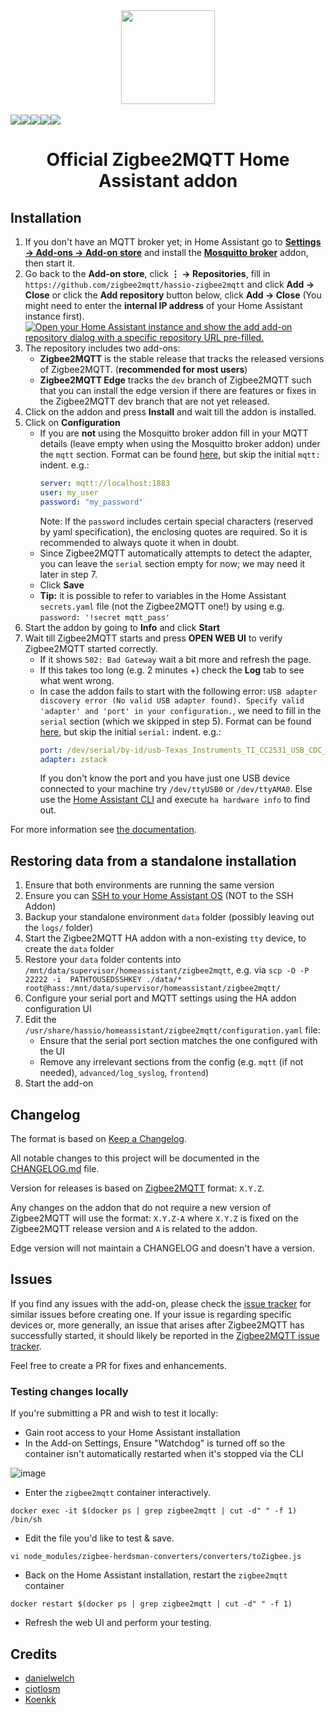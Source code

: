 <div align="center">
    <a href="https://github.com/zigbee2mqtt/hassio-zigbee2mqtt">
        <img width="150" height="150" src="zigbee2mqtt/logo.png">
    </a>
    <br>
    <br>
    <div style="display: flex;">
        <a href="https://github.com/zigbee2mqtt/hassio-zigbee2mqtt/actions?query=workflow%3ACI">
            <img src="https://github.com/zigbee2mqtt/hassio-zigbee2mqtt/workflows/CI/badge.svg">
        </a>
        <a href="https://github.com/zigbee2mqtt/hassio-zigbee2mqtt/releases">
            <img src="https://img.shields.io/github/release/zigbee2mqtt/hassio-zigbee2mqtt.svg">
        </a>
        <a href="https://github.com/zigbee2mqtt/hassio-zigbee2mqtt/stargazers">
            <img src="https://img.shields.io/github/stars/zigbee2mqtt/hassio-zigbee2mqtt.svg">
        </a>
        <a href="https://discord.gg/dadfWYE">
            <img src="https://img.shields.io/discord/556563650429583360.svg">
        </a>
        <a href="http://zigbee2mqtt.discourse.group/">
            <img src="https://img.shields.io/discourse/https/zigbee2mqtt.discourse.group/status.svg">
        </a>
    </div>
    <h1>Official Zigbee2MQTT Home Assistant addon</h1>
</div>

## Installation

1. If you don't have an MQTT broker yet; in Home Assistant go to **[Settings → Add-ons → Add-on store](https://my.home-assistant.io/redirect/supervisor_store/)** and install the **[Mosquitto broker](https://my.home-assistant.io/redirect/supervisor_addon/?addon=core_mosquitto)** addon, then start it.
1. Go back to the **Add-on store**, click **⋮ → Repositories**, fill in</br> `https://github.com/zigbee2mqtt/hassio-zigbee2mqtt` and click **Add → Close** or click the **Add repository** button below, click **Add → Close** (You might need to enter the **internal IP address** of your Home Assistant instance first).  
   [![Open your Home Assistant instance and show the add add-on repository dialog with a specific repository URL pre-filled.](https://my.home-assistant.io/badges/supervisor_add_addon_repository.svg)](https://my.home-assistant.io/redirect/supervisor_add_addon_repository/?repository_url=https%3A%2F%2Fgithub.com%2Fzigbee2mqtt%2Fhassio-zigbee2mqtt)
1. The repository includes two add-ons:
   - **Zigbee2MQTT** is the stable release that tracks the released versions of Zigbee2MQTT. (**recommended for most users**)
   - **Zigbee2MQTT Edge** tracks the `dev` branch of Zigbee2MQTT such that you can install the edge version if there are features or fixes in the Zigbee2MQTT dev branch that are not yet released.
1. Click on the addon and press **Install** and wait till the addon is installed.
1. Click on **Configuration**
   - If you are **not** using the Mosquitto broker addon fill in your MQTT details (leave empty when using the Mosquitto broker addon) under the `mqtt` section. Format can be found [here](https://www.zigbee2mqtt.io/guide/configuration/mqtt.html#server-connection), but skip the initial `mqtt:` indent. e.g.: <br>
     ```yaml
     server: mqtt://localhost:1883
     user: my_user
     password: "my_password"
     ```
     Note: If the `password` includes certain special characters (reserved by yaml specification), the enclosing quotes are required. So it is recommended to always quote it when in doubt.
   - Since Zigbee2MQTT automatically attempts to detect the adapter, you can leave the `serial` section empty for now; we may need it later in step 7.
   - Click **Save**
   - **Tip:** it is possible to refer to variables in the Home Assistant `secrets.yaml` file (not the Zigbee2MQTT one!) by using e.g. `password: '!secret mqtt_pass'`
1. Start the addon by going to **Info** and click **Start**
1. Wait till Zigbee2MQTT starts and press **OPEN WEB UI** to verify Zigbee2MQTT started correctly.
   - If it shows `502: Bad Gateway` wait a bit more and refresh the page.
   - If this takes too long (e.g. 2 minutes +) check the **Log** tab to see what went wrong.
   - In case the addon fails to start with the following error: `USB adapter discovery error (No valid USB adapter found). Specify valid 'adapter' and 'port' in your configuration.`, we need to fill in the `serial` section (which we skipped in step 5). Format can be found [here](https://www.zigbee2mqtt.io/guide/configuration/adapter-settings.html#adapter-settings), but skip the initial `serial:` indent. e.g.: <br>
     ```yaml
     port: /dev/serial/by-id/usb-Texas_Instruments_TI_CC2531_USB_CDC___0X00124B0018ED3DDF-if00
     adapter: zstack
     ```
     If you don't know the port and you have just one USB device connected to your machine try `/dev/ttyUSB0` or `/dev/ttyAMA0`. Else use the [Home Assistant CLI](https://www.home-assistant.io/common-tasks/os#home-assistant-via-the-command-line) and execute `ha hardware info` to find out.

For more information see [the documentation](https://github.com/zigbee2mqtt/hassio-zigbee2mqtt/blob/master/zigbee2mqtt/DOCS.md).

## Restoring data from a standalone installation

1. Ensure that both environments are running the same version
1. Ensure you can [SSH to your Home Assistant OS](https://community.home-assistant.io/t/howto-how-to-access-the-home-assistant-os-host-itself-over-ssh/263352) (NOT to the SSH Addon)
1. Backup your standalone environment `data` folder (possibly leaving out the `logs/` folder)
1. Start the Zigbee2MQTT HA addon with a non-existing `tty` device, to create the `data` folder
1. Restore your `data` folder contents into `/mnt/data/supervisor/homeassistant/zigbee2mqtt`, e.g. via `scp -O -P 22222 -i  PATHTOUSEDSSHKEY ./data/* root@hass:/mnt/data/supervisor/homeassistant/zigbee2mqtt/`
1. Configure your serial port and MQTT settings using the HA addon configuration UI
1. Edit the `/usr/share/hassio/homeassistant/zigbee2mqtt/configuration.yaml` file:
   - Ensure that the serial port section matches the one configured with the UI
   - Remove any irrelevant sections from the config (e.g. `mqtt` (if not needed), `advanced/log_syslog`, `frontend`)
1. Start the add-on

## Changelog

The format is based on [Keep a Changelog](http://keepachangelog.com/en/1.0.0/).

All notable changes to this project will be documented in the [CHANGELOG.md](zigbee2mqtt/CHANGELOG.md) file.

Version for releases is based on [Zigbee2MQTT](https://github.com/Koenkk/zigbee2mqtt) format: `X.Y.Z`.

Any changes on the addon that do not require a new version of Zigbee2MQTT will use the format: `X.Y.Z-A` where `X.Y.Z` is fixed on the Zigbee2MQTT release version and `A` is related to the addon.

Edge version will not maintain a CHANGELOG and doesn't have a version.

## Issues

If you find any issues with the add-on, please check the [issue tracker](https://github.com/zigbee2mqtt/hassio-zigbee2mqtt/issues) for similar issues before creating one. If your issue is regarding specific devices or, more generally, an issue that arises after Zigbee2MQTT has successfully started, it should likely be reported in the [Zigbee2MQTT issue tracker](https://github.com/Koenkk/zigbee2mqtt/issues).

Feel free to create a PR for fixes and enhancements.

### Testing changes locally

If you're submitting a PR and wish to test it locally:

- Gain root access to your Home Assistant installation
- In the Add-on Settings, Ensure "Watchdog" is turned off so the container isn't automatically restarted when it's stopped via the CLI

![image](https://user-images.githubusercontent.com/1923186/198087147-7ab2ba1e-1a68-41b8-9a84-76b25b329786.png)

- Enter the `zigbee2mqtt` container interactively.

```
docker exec -it $(docker ps | grep zigbee2mqtt | cut -d" " -f 1) /bin/sh
```

- Edit the file you'd like to test & save.

```
vi node_modules/zigbee-herdsman-converters/converters/toZigbee.js
```

- Back on the Home Assistant installation, restart the `zigbee2mqtt` container

```
docker restart $(docker ps | grep zigbee2mqtt | cut -d" " -f 1)
```

- Refresh the web UI and perform your testing.

## Credits

- [danielwelch](https://github.com/danielwelch)
- [ciotlosm](https://github.com/ciotlosm)
- [Koenkk](https://github.com/Koenkk)
